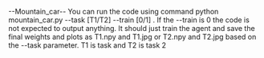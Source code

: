 --Mountain_car--
You can run the code using command python mountain_car.py --task [T1/T2] --train [0/1] . If the --train is 0 the code is not expected to output anything. It should just train the agent and save the final weights and plots as T1.npy and T1.jpg or T2.npy and T2.jpg based on the --task parameter.
T1 is task and T2 is task 2